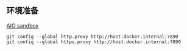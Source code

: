 ## 环境准备
[AIO sandbox](https://sandbox.agent-infra.com/zh/)

```
git config --global http.proxy http://host.docker.internal:7890
git config --global https.proxy http://host.docker.internal:7890
```
